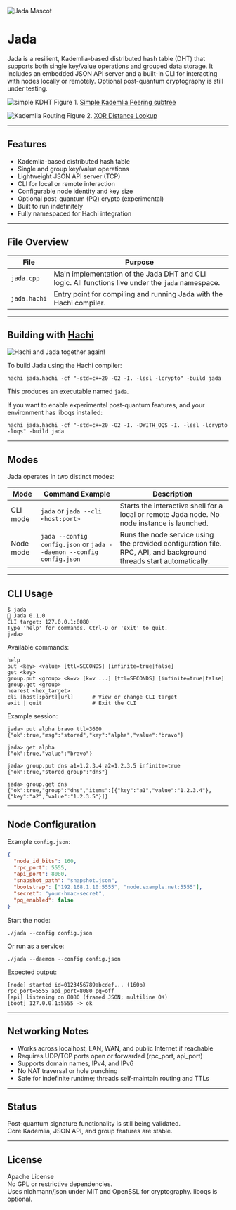 
![Jada Mascot](jada-logo.png "Jada!!")

# Jada

Jada is a resilient, Kademlia-based distributed hash table (DHT) that supports both single key/value operations and grouped data storage. It includes an embedded JSON API server and a built-in CLI for interacting with nodes locally or remotely. Optional post-quantum cryptography is still under testing.

![simple KDHT](simple-kademlia.png "Simple Kademlia DHT")
Figure 1. [Simple Kademlia Peering subtree](https://medium.com/@vmandke/kademlia-89142a8c2627)

![Kademlia Routing](kademlia-routing.png "kademlia routing")
Figure 2. [XOR Distance Lookup](https://medium.com/coinmonks/a-brief-overview-of-kademlia-and-its-use-in-various-decentralized-platforms-da08a7f72b8f)



***
## Features

- Kademlia-based distributed hash table
- Single and group key/value operations
- Lightweight JSON API server (TCP)
- CLI for local or remote interaction
- Configurable node identity and key size
- Optional post-quantum (PQ) crypto (experimental)
- Built to run indefinitely
- Fully namespaced for Hachi integration


***

## File Overview

| File         | Purpose                                                                                           |
| ------------ | ------------------------------------------------------------------------------------------------- |
| `jada.cpp`   | Main implementation of the Jada DHT and CLI logic. All functions live under the `jada` namespace. |
| `jada.hachi` | Entry point for compiling and running Jada with the Hachi compiler.                               |

***

## Building with [Hachi](https://hdev.run)

![Hachi and Jada together again!](hachi+jada.png "Hachi and Jada together again!")

To build Jada using the Hachi compiler:

```
hachi jada.hachi -cf "-std=c++20 -O2 -I. -lssl -lcrypto" -build jada
```

This produces an executable named `jada`.

If you want to enable experimental post-quantum features, and your environment has liboqs installed:

```
hachi jada.hachi -cf "-std=c++20 -O2 -I. -DWITH_OQS -I. -lssl -lcrypto -loqs" -build jada
```

***

## Modes

Jada operates in two distinct modes:

|Mode|Command Example|Description|
|---|---|---|
|CLI mode|`jada` or `jada --cli <host:port>`|Starts the interactive shell for a local or remote Jada node. No node instance is launched.|
|Node mode|`jada --config config.json` or `jada --daemon --config config.json`|Runs the node service using the provided configuration file. RPC, API, and background threads start automatically.|

***

## CLI Usage

```
$ jada
🐶 Jada 0.1.0
CLI target: 127.0.0.1:8080
Type 'help' for commands. Ctrl-D or 'exit' to quit.
jada>
```

Available commands:

```
help
put <key> <value> [ttl=SECONDS] [infinite=true|false]
get <key>
group.put <group> <k=v> [k=v ...] [ttl=SECONDS] [infinite=true|false]
group.get <group>
nearest <hex_target>
cli [host[:port]|url]      # View or change CLI target
exit | quit                # Exit the CLI
```

Example session:

```
jada> put alpha bravo ttl=3600
{"ok":true,"msg":"stored","key":"alpha","value":"bravo"}

jada> get alpha
{"ok":true,"value":"bravo"}

jada> group.put dns a1=1.2.3.4 a2=1.2.3.5 infinite=true
{"ok":true,"stored_group":"dns"}

jada> group.get dns
{"ok":true,"group":"dns","items":[{"key":"a1","value":"1.2.3.4"},{"key":"a2","value":"1.2.3.5"}]}
```

***

## Node Configuration

Example `config.json`:

```json
{
  "node_id_bits": 160,
  "rpc_port": 5555,
  "api_port": 8080,
  "snapshot_path": "snapshot.json",
  "bootstrap": ["192.168.1.10:5555", "node.example.net:5555"],
  "secret": "your-hmac-secret",
  "pq_enabled": false
}
```

Start the node:

```
./jada --config config.json
```

Or run as a service:

```
./jada --daemon --config config.json
```

Expected output:

```
[node] started id=0123456789abcdef... (160b)
rpc_port=5555 api_port=8080 pq=off
[api] listening on 8080 (framed JSON; multiline OK)
[boot] 127.0.0.1:5555 -> ok
```

***

## Networking Notes

- Works across localhost, LAN, WAN, and public Internet if reachable
- Requires UDP/TCP ports open or forwarded (rpc_port, api_port)
- Supports domain names, IPv4, and IPv6
- No NAT traversal or hole punching
- Safe for indefinite runtime; threads self-maintain routing and TTLs

***

## Status

Post-quantum signature functionality is still being validated.  
Core Kademlia, JSON API, and group features are stable.

***

## License

Apache License  
No GPL or restrictive dependencies.  
Uses nlohmann/json under MIT and OpenSSL for cryptography. liboqs is optional.
